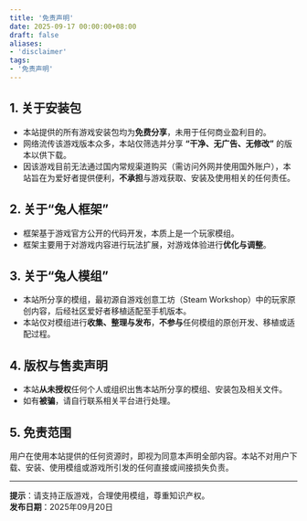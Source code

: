```yaml
---
title: '免责声明'
date: 2025-09-17 00:00:00+08:00
draft: false
aliases:
- 'disclaimer'
tags:
- '免责声明'
---
```



## 1. 关于安装包

- 本站提供的所有游戏安装包均为**免费分享**，未用于任何商业盈利目的。
- 网络流传该游戏版本众多，本站仅筛选并分享 **“干净、无广告、无修改”** 的版本以供下载。
- 因该游戏目前无法通过国内常规渠道购买（需访问外网并使用国外账户），本站旨在为爱好者提供便利，**不承担**与游戏获取、安装及使用相关的任何责任。

## 2. 关于“兔人框架”

- 框架基于游戏官方公开的代码开发，本质上是一个玩家模组。
- 框架主要用于对游戏内容进行玩法扩展，对游戏体验进行**优化与调整**。

## 3. 关于“兔人模组”

- 本站所分享的模组，最初源自游戏创意工坊（Steam Workshop）中的玩家原创内容，后经社区爱好者移植适配至手机版本。
- 本站仅对模组进行**收集、整理与发布**，**不参与**任何模组的原创开发、移植或适配过程。

## 4. 版权与售卖声明

- 本站**从未授权**任何个人或组织出售本站所分享的模组、安装包及相关文件。
- 如有**被骗**，请自行联系相关平台进行处理。

## 5. 免责范围

用户在使用本站提供的任何资源时，即视为同意本声明全部内容。本站不对用户下载、安装、使用模组或游戏所引发的任何直接或间接损失负责。

---

**提示**：请支持正版游戏，合理使用模组，尊重知识产权。  
**发布日期**：2025年09月20日